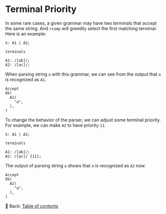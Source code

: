 # Terminal Priority

In some rare cases, a given grammar may have two terminals that accept the same string.
And `rcomp` will greedily select the first matching terminal.
Here is an example:

```text
S: A1 | A2;

terminals

A1: /[ab]/;
A2: /[ac]/;
```

When parsing string `a` with this grammar, we can see from the output that `a` is recognized as `A1`.

```text
Accept
Ok(
  A1(
    "a",
  ),
)
```

To change the behavior of the parser, we can adjust some terminal priority.
For example, we can make `A2` to have priority `11`.

```text
S: A1 | A2;

terminals

A1: /[ab]/;
A2: /[ac]/ {11};
```

The output of parsing string `a` shows that `a` is recognized as `A2` now.

```text
Accept
Ok(
  A2(
    "a",
  ),
)
```

<!-- :arrow_right:  Next:  -->

:blue_book: Back: [Table of contents](./../README.md)
